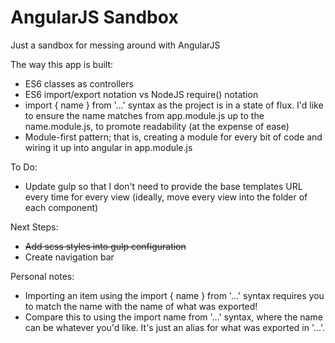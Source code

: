 # AngularJS Sandbox
Just a sandbox for messing around with AngularJS

The way this app is built:
- ES6 classes as controllers
- ES6 import/export notation vs NodeJS require() notation
- import { name } from '...' syntax as the project is in a state of flux.  I'd like to ensure the name matches from app.module.js up to the name.module.js, to promote readability (at the expense of ease)
- Module-first pattern; that is, creating a module for every bit of code and wiring it up into angular in app.module.js

To Do:
- Update gulp so that I don't need to provide the base templates URL every time for every view (ideally, move every view into the folder of each component)

Next Steps:
- ~~Add scss styles into gulp configuration~~
- Create navigation bar

Personal notes:
- Importing an item using the import { name } from '...' syntax requires you to match the name with the name of what was exported!
- Compare this to using the import name from '...' syntax, where the name can be whatever you'd like.  It's just an alias for what was exported in '...'.